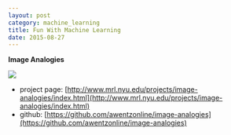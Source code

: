 ```yaml
---
layout: post
category: machine_learning
title: Fun With Machine Learning
date: 2015-08-27
---
```


**Image Analogies**

![](https://raw.githubusercontent.com/awentzonline/image-analogies/master/images/sugarskull-analogy.jpg)

- project page: [http://www.mrl.nyu.edu/projects/image-analogies/index.html](http://www.mrl.nyu.edu/projects/image-analogies/index.html)
- github: [https://github.com/awentzonline/image-analogies](https://github.com/awentzonline/image-analogies)